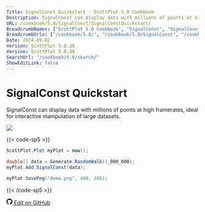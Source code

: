 ```yaml
---
Title: SignalConst Quickstart - ScottPlot 5.0 Cookbook
Description: SignalConst can display data with millions of points at high framerates, ideal for interactive manipulation of large datasets.
URL: /cookbook/5.0/SignalConst/SignalConstQuickstart/
BreadcrumbNames: ["ScottPlot 5.0 Cookbook", "SignalConst", "SignalConst Quickstart"]
BreadcrumbUrls: ["/cookbook/5.0/", "/cookbook/5.0/SignalConst", "/cookbook/5.0/SignalConst/SignalConstQuickstart"]
Date: 2024-09-02
Version: ScottPlot 5.0.38
Version: ScottPlot 5.0.38
SearchUrl: "/cookbook/5.0/search/"
ShowEditLink: false
---
```


# SignalConst Quickstart


SignalConst can display data with millions of points at high framerates, ideal for interactive manipulation of large datasets.

[![](/cookbook/5.0/images/SignalConstQuickstart.png?240902145058)](/cookbook/5.0/images/SignalConstQuickstart.png?240902145058)

{{< code-sp5 >}}

```cs
ScottPlot.Plot myPlot = new();

double[] data = Generate.RandomWalk(1_000_000);
myPlot.Add.SignalConst(data);

myPlot.SavePng("demo.png", 400, 300);

```

{{< /code-sp5 >}}

<a href='https://github.com/ScottPlot/ScottPlot/blob/main/src/ScottPlot5/ScottPlot5%20Cookbook/Recipes/PlotTypes/SignalConst.cs'><svg xmlns="http://www.w3.org/2000/svg" width="16" height="16" fill="currentColor" class="mb-1 bi bi-github" viewBox="0 0 16 16">
  <path d="M8 0C3.58 0 0 3.58 0 8c0 3.54 2.29 6.53 5.47 7.59.4.07.55-.17.55-.38 0-.19-.01-.82-.01-1.49-2.01.37-2.53-.49-2.69-.94-.09-.23-.48-.94-.82-1.13-.28-.15-.68-.52-.01-.53.63-.01 1.08.58 1.23.82.72 1.21 1.87.87 2.33.66.07-.52.28-.87.51-1.07-1.78-.2-3.64-.89-3.64-3.95 0-.87.31-1.59.82-2.15-.08-.2-.36-1.02.08-2.12 0 0 .67-.21 2.2.82.64-.18 1.32-.27 2-.27s1.36.09 2 .27c1.53-1.04 2.2-.82 2.2-.82.44 1.1.16 1.92.08 2.12.51.56.82 1.27.82 2.15 0 3.07-1.87 3.75-3.65 3.95.29.25.54.73.54 1.48 0 1.07-.01 1.93-.01 2.2 0 .21.15.46.55.38A8.01 8.01 0 0 0 16 8c0-4.42-3.58-8-8-8"/>
</svg> Edit on GitHub</a>

